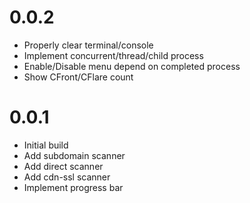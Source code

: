 # 0.0.2

- Properly clear terminal/console
- Implement concurrent/thread/child process
- Enable/Disable menu depend on completed process
- Show CFront/CFlare count

# 0.0.1

- Initial build
- Add subdomain scanner
- Add direct scanner
- Add cdn-ssl scanner
- Implement progress bar
